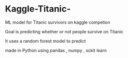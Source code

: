 # Kaggle-Titanic-
ML model for Titanic survivors on kaggle competion

Goal is predicting whether or not people survive on Titanic 

It uses a random forest model to predict 

made in Python using pandas , numpy , sckit learn
